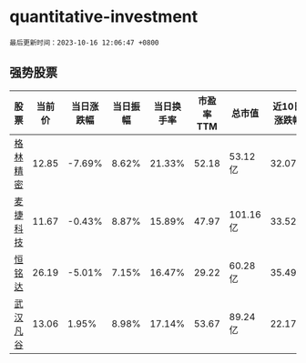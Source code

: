 # quantitative-investment

`最后更新时间：2023-10-16 12:06:47 +0800`

## 强势股票

|股票|当前价|当日涨跌幅|当日振幅|当日换手率|市盈率TTM|总市值|近10日涨跌幅|
|----|----|----|----|----|----|----|----|
|[格林精密](https://xueqiu.com/S/SZ300968)|12.85|-7.69%|8.62%|21.33%|52.18|53.12亿|32.07%|
|[麦捷科技](https://xueqiu.com/S/SZ300319)|11.67|-0.43%|8.87%|15.89%|47.97|101.16亿|33.52%|
|[恒铭达](https://xueqiu.com/S/SZ002947)|26.19|-5.01%|7.15%|16.47%|29.22|60.28亿|35.49%|
|[武汉凡谷](https://xueqiu.com/S/SZ002194)|13.06|1.95%|8.98%|17.14%|53.67|89.24亿|22.17%|
